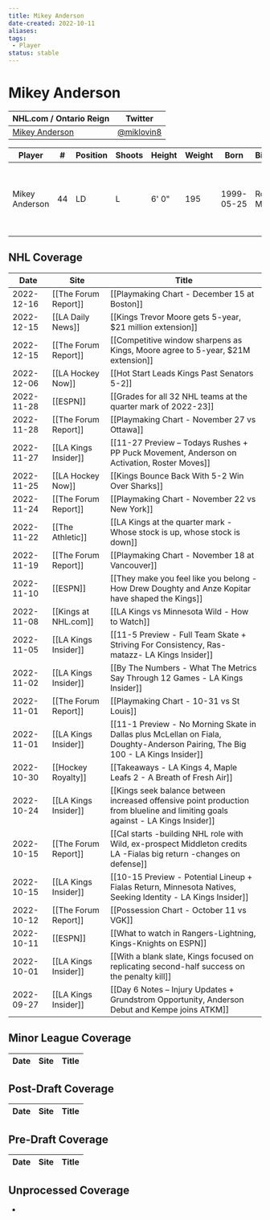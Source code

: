 ```yaml
---
title: Mikey Anderson
date-created: 2022-10-11
aliases: 
tags:
 - Player
status: stable
---
```


# Mikey Anderson

| NHL.com / Ontario Reign                                                 | Twitter                                 |
| ----------------------------------------------------------------------- | --------------------------------------- |
|[Mikey Anderson](https://www.nhl.com/player/mikey-anderson-8479998) | [@miklovin8](https://twitter.com/miklovin8)

| Player | \#  | Position | Shoots | Height | Weight | Born | Birthplace | Draft |
| ------ | --- | -------- | ------ | ------ | ------ | ---- | ---------- | ----- |
| Mikey Anderson | 44 | LD | L | 6' 0" | 195 | 1999-05-25 | Roseville, MN, USA | 2017 LAK, 4th rd, 10th pk (103rd overall)

## NHL  Coverage
| Date       | Site                 | Title                                                                                                                           |
| ---------- | -------------------- | ------------------------------------------------------------------------------------------------------------------------------- |
| 2022-12-16 | [[The Forum Report]] | [[Playmaking Chart - December 15 at Boston]]                                                                                    |
| 2022-12-15 | [[LA Daily News]]    | [[Kings Trevor Moore gets 5-year, $21 million extension]]                                                                       |
| 2022-12-15 | [[The Forum Report]] | [[Competitive window sharpens as Kings, Moore agree to 5-year, $21M extension]]                                                 |
| 2022-12-06 | [[LA Hockey Now]]    | [[Hot Start Leads Kings Past Senators 5-2]]                                                                                     |
| 2022-11-28 | [[ESPN]]             | [[Grades for all 32 NHL teams at the quarter mark of 2022-23]]                                                                  |
| 2022-11-28 | [[The Forum Report]] | [[Playmaking Chart - November 27 vs Ottawa]]                                                                                    |
| 2022-11-27 | [[LA Kings Insider]] | [[11-27 Preview – Todays Rushes + PP Puck Movement, Anderson on Activation, Roster Moves]]                                      |
| 2022-11-25 | [[LA Hockey Now]]    | [[Kings Bounce Back With 5-2 Win Over Sharks]]                                                                                  |
| 2022-11-24 | [[The Forum Report]] | [[Playmaking Chart - November 22 vs New York]]                                                                                  |
| 2022-11-22 | [[The Athletic]]     | [[LA Kings at the quarter mark - Whose stock is up, whose stock is down]]                                                       |
| 2022-11-19 | [[The Forum Report]] | [[Playmaking Chart - November 18 at Vancouver]]                                                                                 |
| 2022-11-10 | [[ESPN]]             | [[They make you feel like you belong - How Drew Doughty and Anze Kopitar have shaped the Kings]]                                |
| 2022-11-08 | [[Kings at NHL.com]] | [[LA Kings vs Minnesota Wild - How to Watch]]                                                                                   |
| 2022-11-05 | [[LA Kings Insider]] | [[11-5 Preview - Full Team Skate + Striving For Consistency, Ras-matazz- LA Kings Insider]]                                     |
| 2022-11-02 | [[LA Kings Insider]] | [[By The Numbers - What The Metrics Say Through 12 Games - LA Kings Insider]]                                                   |
| 2022-11-01 | [[The Forum Report]] | [[Playmaking Chart - 10-31 vs St Louis]]                                                                                        |
| 2022-11-01 | [[LA Kings Insider]] | [[11-1 Preview - No Morning Skate in Dallas plus McLellan on Fiala, Doughty-Anderson Pairing, The Big 100 - LA Kings Insider]]  |
| 2022-10-30 | [[Hockey Royalty]]   | [[Takeaways - LA Kings 4, Maple Leafs 2 - A Breath of Fresh Air]]                                                               |
| 2022-10-24 | [[LA Kings Insider]] | [[Kings seek balance between increased offensive point production from blueline and limiting goals against - LA Kings Insider]] |
| 2022-10-15 | [[The Forum Report]] | [[Cal starts -building NHL role with Wild, ex-prospect Middleton credits LA -Fialas big return -changes on defense]]            |
| 2022-10-15 | [[LA Kings Insider]] | [[10-15 Preview - Potential Lineup + Fialas Return, Minnesota Natives, Seeking Identity - LA Kings Insider]]                    |
| 2022-10-12 | [[The Forum Report]] | [[Possession Chart - October 11 vs VGK]]                                                                                        |
| 2022-10-11 | [[ESPN]]             | [[What to watch in Rangers-Lightning, Kings-Knights on ESPN]]                                                                   |
| 2022-10-01 | [[LA Kings Insider]] | [[With a blank slate, Kings focused on replicating second-half success on the penalty kill]]                                    |
| 2022-09-27 | [[LA Kings Insider]] | [[Day 6 Notes – Injury Updates + Grundstrom Opportunity, Anderson Debut and Kempe joins ATKM]]                                  |



## Minor League Coverage
| Date | Site | Title |
| ---- | ---- | ----- |



## Post-Draft Coverage
| Date | Site | Title |
| ---- | ---- | ----- |



## Pre-Draft Coverage
| Date | Site | Title |
| ---- | ---- | ----- |


## Unprocessed Coverage
- 
